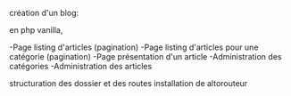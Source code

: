 création d'un blog:

en php vanilla,

-Page listing d'articles (pagination)
-Page listing d'articles pour une catégorie (pagination)
-Page présentation d'un article
-Administration des catégories
-Administration des articles

structuration des dossier et des routes
installation de altorouteur
